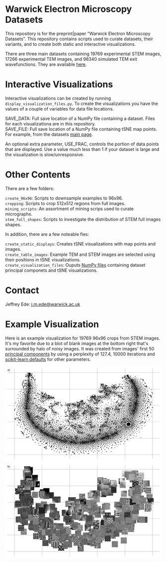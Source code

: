# Warwick Electron Microscopy Datasets

This repository is for the preprint|paper "Warwick Electron Microscopy Datasets". This repository contains scripts used to curate datasets, their variants, and to create both static and interactive visualizations.

There are three main datasets containing 19769 experimental STEM images, 17266 experimental TEM images, and 98340 simulated TEM exit wavefunctions. They are available [here](https://warwick.ac.uk/fac/sci/physics/research/condensedmatt/microscopy/research/machinelearning/).

# Interactive Visualizations

Interactive visualizations can be created by running `display_visualization_files.py`. To create the visualizations you have the values of a couple of variables for data file locations.

SAVE_DATA: Full save location of a NumPy file containing a dataset. Files for each visualizationa are in this repository.  
SAVE_FILE: Full save location of a NumPy file containing tSNE map points. For example, from the datasets [main page](https://warwick.ac.uk/fac/sci/physics/research/condensedmatt/microscopy/research/machinelearning/).

An optional extra parameter, USE_FRAC, controls the portion of data points that are displayed. Use a value much less than 1 if your dataset is large and the visualization is slow/unresponsive. 

# Other Contents

There are a few folders:

`create_96x96`: Scripts to downsample examples to 96x96.  
`cropping`: Scripts to crop 512x512 regions from full images.  
`mining_scripts`: An assortment of mining scrips used to curate micrographs.  
`stem_full_shapes`: Scripts to investigate the distribution of STEM full images shapes.

In addition, there are a few noteable fles:

`create_static_displays`: Creates tSNE visualizations with map points and images.  
`create_table_images`: Example TEM and STEM images are selected using their positions in tSNE visualizations.  
`create_visualization_files`: Ouputs [NumPy files](https://docs.scipy.org/doc/numpy/reference/generated/numpy.lib.format.html) containing dataset principal componets and tSNE visualizations.  

# Contact

Jeffrey Ede: j.m.ede@warwick.ac.uk

# Example Visualization

Here is an example visualization for 19769 96x96 crops from STEM images. It's my favorite due to a blot of blank images at the bottom right that's surrounded by halo of noisy images. It was created from images' first 50 [principal components](https://scikit-learn.org/stable/modules/generated/sklearn.decomposition.PCA.html) by using a perplexity of 127.4, 10000 iterations and [scikit-learn defaults](https://scikit-learn.org/stable/modules/generated/sklearn.manifold.TSNE.html) for other parameters.

<p align="center">
  <img src="stem_crops_96x96.png">
</p>

